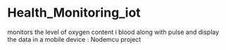 # Health_Monitoring_iot
monitors the level of oxygen content i blood along with pulse and display the data in a mobile device : Nodemcu project
